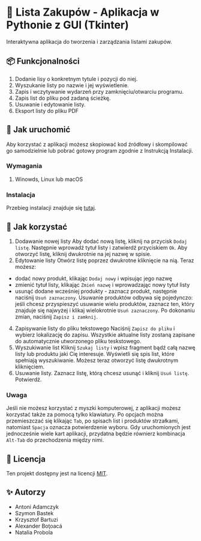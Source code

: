 # 🛒 Lista Zakupów - Aplikacja w Pythonie z GUI (Tkinter)

Interaktywna aplikacja do tworzenia i zarządzania listami zakupów.

## 📦 Funkcjonalności

1. Dodanie lisy o konkretnym tytule i pozycji do niej.
2. Wyszukanie listy po nazwie i jej wyświetlenie.
3. Zapis i wczytywanie wydarzeń przy zamknięciu/otwarciu programu.
4. Zapis list do pliku pod zadaną ścieżkę.
5. Usuwanie i edytowanie listy.
6. Eksport listy do pliku PDF

## 🚀 Jak uruchomić

Aby korzystać z aplikacji możesz skopiować kod źródłowy i skompilować go samodzielnie lub pobrać gotowy program zgodnie z Instrukcją Instalacji.

### Wymagania

1. Winowds, Linux lub macOS

### Instalacja

Przebieg instalacji znajduje się [tutaj](https://github.com/SubBlocker/NPG_2024-25_T2/releases).

## 🧩 Jak korzystać

1. Dodawanie nowej listy
Aby dodać nową listę, kliknij na przycisk ```Dodaj listę```. Następnie wprowadź tytuł listy i zatwierdź przyciskiem ```Ok```. Aby otworzyć listę, kliknij dwukrotnie na jej nazwę w spisie.
2. Edytowanie listy
Otwórz listę poprzez dwukrotne kliknięcie na nią. Teraz możesz:

- dodać nowy produkt, klikając ```Dodaj nowy``` i wpisując jego nazwę
- zmienić tytuł listy, klikając ```Zmień nazwę``` i wprowadzając nowy tytuł listy
- usunąć dodane wcześniej produkty - zaznacz produkt, następnie naciśnij ```Usuń zaznaczony```. Usuwanie produktów odbywa się pojedynczo: jeśli chcesz przyspieszyć usuwanie wielu produktów, zaznacz ten, który znajduje się najwyżej i klikaj wielokrotnie ```Usuń zaznaczony```.
Po dokonaniu zmian, naciśnij ```Zapisz i zamknij```.
4. Zapisywanie listy do pliku tekstowego
Naciśnij ```Zapisz do pliku``` i wybierz lokalizację do zapisu. Wszystkie aktualne listy zostaną zapisane do automatycznie utworzonego pliku teskstowego.
5. Wyszukiwanie list
Kliknij ```Szukaj listy``` i wpisz fragment bądź całą nazwę listy lub produktu jaki Cię interesuje. Wyświetli się spis list, które spełniają wyszukiwanie. Możesz teraz otworzyć listę dwukrotnym kliknięciem.
6. Usuwanie listy.
Zaznacz listę, którą chcesz usunąć i kliknij ```Usuń listę```. Potwierdź.

### Uwaga
Jeśli nie możesz korzystać z myszki komputerowej, z aplikacji możesz korzystać także za pomocą tylko klawiatury. Po opcjach można przemieszczać się klikając ```Tab```, po spisach list i produktów strzałkami, natomiast ```Spacja``` oznacza potwierdzenie wyboru. Gdy uruchomionych jest jednocześnie wiele kart aplikacji, przydatna będzie równierz kombinacja ```Alt-Tab``` do przechodzenia między nimi.

## 📄 Licencja

Ten projekt dostępny jest na licencji [MIT](LICENSE).

## ✨ Autorzy

- Antoni Adamczyk
- Szymon Bastek
- Krzysztof Bartuzi
- Alexander Boţoacá
- Natalia Probola



